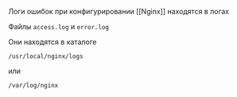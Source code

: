 
Логи ошибок при конфигурировании [[Nginx]] находятся в логах 

Файлы `access.log` и `error.log`

Они находятся в каталоге 
```shell
/usr/local/nginx/logs
```
или 
```shell
/var/log/nginx
```

